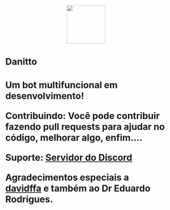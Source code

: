 <p align="center">
  <img src="https://i.imgur.com/NjYYO30.png" height=120 width=120/>
  <h1>Danitto<h1>
</p>



Um bot multifuncional em desenvolvimento!

Contribuindo:
Você pode contribuir fazendo pull requests para ajudar no código, melhorar algo, enfim....

Suporte:
[Servidor do Discord](https://discord.gg/aj3sSAyMsh)

Agradecimentos especiais a [davidffa](https://github.com/davidffa) e também ao Dr Eduardo Rodrigues.

